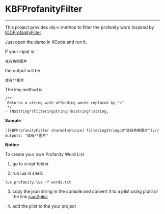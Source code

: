 # KBFProfanityFilter

------------------


This project provides obj-c method to filter the profanity word inspired by [IODProfanityFilter](https://github.com/IslandOfDoom/IODProfanityFilter)

Just open the demo in XCode and run it.

If your input is

`谁有色情图片`

the output will be

`谁有**图片`

The key method is

```
/**
 Returns a string with offending words replaced by "∗"
 */
- (NSString*)filteringString:(NSString*)string;
```

__Sample__


```
[[KBFProfanityFilter sharedInstance] filteringString:@"谁有色情图片"];// outputs: "谁有**图片"
```


__Notice__

To create your own Profanity Word List

1) go to script folder

2) run lua in shell:

```
lua profanity.lua -f words.txt
```

3) copy the json string in the console and convert it to a plist using plutil or the link [json2plist](http://json2plist.sinaapp.com)

4) add the plist to the your project


